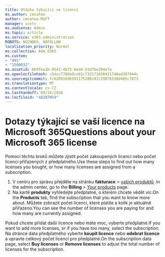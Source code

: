 ```yaml
---
title: Otázka týkající se licencí
ms.author: cmcatee
author: cmcatee-MSFT
manager: scotv
ms.audience: Admin
ms.topic: article
ms.service: o365-administration
ROBOTS: NOINDEX, NOFOLLOW
localization_priority: Normal
ms.collection: Adm_O365
ms.custom:
- "491"
- "1500032"
ms.assetid: b69fea1b-0542-4b75-bea0-53d7be294e7a
ms.openlocfilehash: c5dcc770bb8ce91c732171030431740ed387044c
ms.sourcegitcommit: fc62091696591175280c02c29876530d485c7871
ms.translationtype: MT
ms.contentlocale: cs-CZ
ms.lasthandoff: 09/26/2020
ms.locfileid: "48287059"
---
```

# <a name="questions-about-your-microsoft-365-license"></a><span data-ttu-id="808ff-102">Dotazy týkající se vaší licence na Microsoft 365</span><span class="sxs-lookup"><span data-stu-id="808ff-102">Questions about your Microsoft 365 license</span></span>

<span data-ttu-id="808ff-103">Pomocí těchto kroků můžete zjistit počet zakoupených licencí nebo počet licencí přiřazených z předplatného.</span><span class="sxs-lookup"><span data-stu-id="808ff-103">Use these steps to find out how many licenses you bought, or how many licenses are assigned from a subscription.</span></span>
  
1. <span data-ttu-id="808ff-104">V centru pro správu přejděte na stránku **fakturace** \> [vašich produktů](https://go.microsoft.com/fwlink/p/?linkid=842054) .</span><span class="sxs-lookup"><span data-stu-id="808ff-104">In the admin center, go to the **Billing** \> [Your products](https://go.microsoft.com/fwlink/p/?linkid=842054) page.</span></span>
2. <span data-ttu-id="808ff-105">Na kartě **produkty** vyhledejte předplatné, o kterém chcete vědět víc.</span><span class="sxs-lookup"><span data-stu-id="808ff-105">On the **Products** tab, find the subscription that you want to know more about.</span></span> <span data-ttu-id="808ff-106">Můžete zobrazit počet licencí, které platíte a kolik je aktuálně přiřazeno.</span><span class="sxs-lookup"><span data-stu-id="808ff-106">You can see the number of licenses you are paying for and how many are currently assigned.</span></span>

<span data-ttu-id="808ff-107">Pokud chcete přidat další licence nebo máte moc, vyberte předplatné.</span><span class="sxs-lookup"><span data-stu-id="808ff-107">If you want to add more licenses, or if you have too many, select the subscription.</span></span> <span data-ttu-id="808ff-108">Na stránce data předplatného vyberte **koupit licence** nebo **odebrat licence** a upravte celkový počet licencí pro předplatné.</span><span class="sxs-lookup"><span data-stu-id="808ff-108">On the subscription data page, select **Buy licenses** or **Remove licenses** to adjust the total number of licenses for the subscription.</span></span>